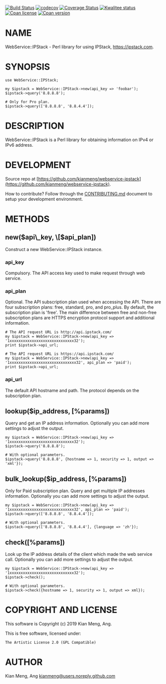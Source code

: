 [![Build Status](https://travis-ci.org/kianmeng/webservice-ipstack.svg?branch=master)](https://travis-ci.org/kianmeng/webservice-ipstack)
[![codecov](https://codecov.io/gh/kianmeng/webservice-ipstack/branch/master/graph/badge.svg)](https://codecov.io/gh/kianmeng/webservice-ipstack)
[![Coverage Status](https://coveralls.io/repos/kianmeng/webservice-ipstack/badge.svg?branch=master)](https://coveralls.io/r/kianmeng/webservice-ipstack?branch=master)
[![Kwalitee status](http://cpants.cpanauthors.org/dist/WebService-IPStack.png)](http://cpants.charsbar.org/dist/overview/WebService-IPStack)
[![Cpan license](https://img.shields.io/cpan/l/WebService-IPStack.svg)](https://metacpan.org/release/WebService-IPStack)
[![Cpan version](https://img.shields.io/cpan/v/WebService-IPStack.svg)](https://metacpan.org/release/WebService-IPStack)

# NAME

WebService::IPStack - Perl library for using IPStack, https://ipstack.com.

# SYNOPSIS

    use WebService::IPStack;

    my $ipstack = WebService::IPStack->new(api_key => 'foobar');
    $ipstack->query('8.8.8.8');

    # Only for Pro plan.
    $ipstack->query(['8.8.8.8', '8.8.4.4']);

# DESCRIPTION

WebService::IPStack is a Perl library for obtaining information on IPv4 or IPv6
address.

# DEVELOPMENT

Source repo at [https://github.com/kianmeng/webservice-ipstack](https://github.com/kianmeng/webservice-ipstack).

How to contribute? Follow through the [CONTRIBUTING.md](https://github.com/kianmeng/webservice-ipstack/blob/master/CONTRIBUTING.md) document to setup your development environment.

# METHODS

## new($api\_key, \[$api\_plan\])

Construct a new WebService::IPStack instance.

### api\_key

Compulsory. The API access key used to make request through web service.

### api\_plan

Optional. The API subscription plan used when accessing the API. There are four
subscription plans: free, standard, pro, and pro\_plus. By default, the
subscription plan is 'free'. The main difference between free and non-free
subscription plans are HTTPS encryption protocol support and additional
information.

    # The API request URL is http://api.ipstack.com/
    my $ipstack = WebService::IPStack->new(api_key => '1xxxxxxxxxxxxxxxxxxxxxxxxxxxxx32');
    print $ipstack->api_url;

    # The API request URL is https://api.ipstack.com/
    my $ipstack = WebService::IPStack->new(api_key => '1xxxxxxxxxxxxxxxxxxxxxxxxxxxxxx32', api_plan => 'paid');
    print $ipstack->api_url;

### api\_url

The default API hostname and path. The protocol depends on the subscription plan.

## lookup($ip\_address, \[%params\])

Query and get an IP address information. Optionally you can add more settings
to adjust the output.

    my $ipstack = WebService::IPStack->new(api_key => '1xxxxxxxxxxxxxxxxxxxxxxxxxxxxx32');
    $ipstack->query('8.8.8.8');

    # With optional parameters.
    $ipstack->query('8.8.8.8', {hostname => 1, security => 1, output => 'xml'});

## bulk\_lookup($ip\_address, \[%params\])

Only for Paid subscription plan. Query and get multiple IP addresses
information. Optionally you can add more settings to adjust the output.

    my $ipstack = WebService::IPStack->new(api_key => '1xxxxxxxxxxxxxxxxxxxxxxxxxxxxx32', api_plan => 'paid');
    $ipstack->query(['8.8.8.8', '8.8.4.4']);

    # With optional parameters.
    $ipstack->query(['8.8.8.8', '8.8.4.4'], {language => 'zh'});

## check(\[%params\])

Look up the IP address details of the client which made the web service call.
Optionally you can add more settings to adjust the output.

    my $ipstack = WebService::IPStack->new(api_key => '1xxxxxxxxxxxxxxxxxxxxxxxxxxxxx32');
    $ipstack->check();

    # With optional parameters.
    $ipstack->check({hostname => 1, security => 1, output => xml});

# COPYRIGHT AND LICENSE

This software is Copyright (c) 2019 Kian Meng, Ang.

This is free software, licensed under:

    The Artistic License 2.0 (GPL Compatible)

# AUTHOR

Kian Meng, Ang <kianmeng@users.noreply.github.com>
